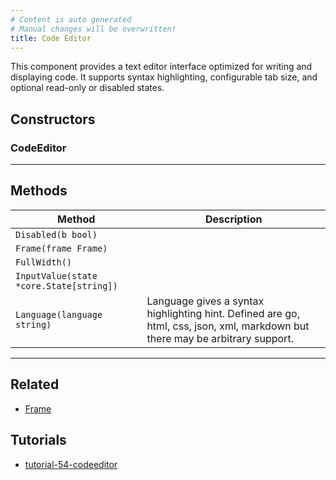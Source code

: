 ```yaml
---
# Content is auto generated
# Manual changes will be overwritten!
title: Code Editor
---
```

This component provides a text editor interface
optimized for writing and displaying code. It supports syntax highlighting,
configurable tab size, and optional read-only or disabled states.

## Constructors
### CodeEditor

---
## Methods
| Method | Description |
|--------| ------------|
| `Disabled(b bool)` |  |
| `Frame(frame Frame)` |  |
| `FullWidth()` |  |
| `InputValue(state *core.State[string])` |  |
| `Language(language string)` | Language gives a syntax highlighting hint. Defined are go, html, css, json, xml, markdown but there may be arbitrary support. |
---

## Related
- [Frame](../../layout/frame/)

## Tutorials
- [tutorial-54-codeeditor](../../../examples/tutorial-54-codeeditor)
